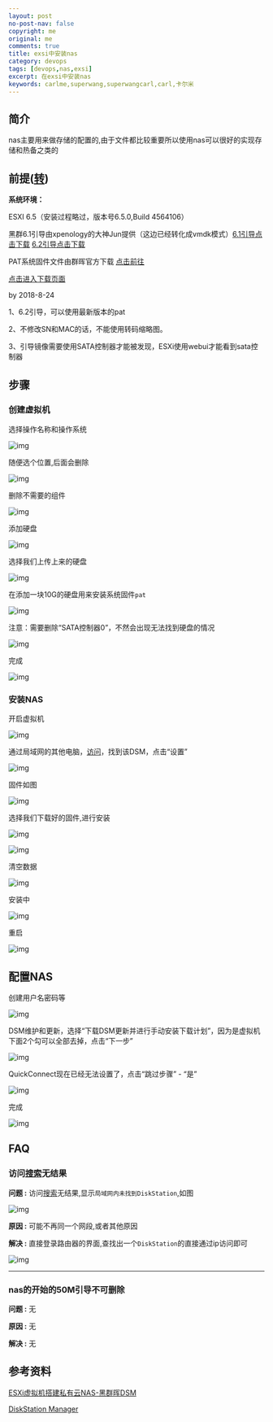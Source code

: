 ```yaml
---
layout: post
no-post-nav: false 
copyright: me
original: me
comments: true
title: exsi中安装nas
category: devops
tags: [devops,nas,exsi]
excerpt: 在exsi中安装nas
keywords: carlme,superwang,superwangcarl,carl,卡尔米
---
```




## 简介

nas主要用来做存储的配置的,由于文件都比较重要所以使用nas可以很好的实现存储和热备之类的

## 前提([转](http://www.myxzy.com/post-462.html))

**系统环境：**

ESXI 6.5（安装过程略过，版本号6.5.0,Build 4564106）

黑群6.1引导由xpenology的大神Jun提供（这边已经转化成vmdk模式）[6.1引导点击下载](http://d.myxzy.com/462/synoboot.zip) [6.2引导点击下载](http://d.myxzy.com/462/ds3617_6.2.zip)

PAT系统固件文件由群晖官方下载 [点击前往](https://www.synology.cn/zh-cn/support/download/DS3617xs#utilities)

[点击进入下载页面](http://pan.myxzy.com/download.php?id=462)

by 2018-8-24

1、6.2引导，可以使用最新版本的pat

2、不修改SN和MAC的话，不能使用转码缩略图。

3、引导镜像需要使用SATA控制器才能被发现，ESXi使用webui才能看到sata控制器

## 步骤

### 创建虚拟机

选择操作名称和操作系统

![img]({{site.cdn}}/assets/images/blog/2019/20190421164937.png)

随便选个位置,后面会删除

![img]({{site.cdn}}/assets/images/blog/2019/20190421165019.png)

删除不需要的组件

![img]({{site.cdn}}/assets/images/blog/2019/20190421165108.png)

添加硬盘

![img]({{site.cdn}}/assets/images/blog/2019/20190421165146.png)

选择我们上传上来的硬盘

![img]({{site.cdn}}/assets/images/blog/2019/20190421165212.png)

在添加一块10G的硬盘用来安装系统固件`pat`

![img]({{site.cdn}}/assets/images/blog/2019/20190421165317.png)

注意：需要删除“SATA控制器0”，不然会出现无法找到硬盘的情况

![img]({{site.cdn}}/assets/images/blog/2019/20190421171343.png)

完成

![img]({{site.cdn}}/assets/images/blog/2019/20190421165357.png)

### 安装NAS

开启虚拟机

![img]({{site.cdn}}/assets/images/blog/2019/20190421171202.png)

通过局域网的其他电脑，[访问](http://find.synology.com/)，找到该DSM，点击“设置”

![img]({{site.cdn}}/assets/images/blog/2019/20190421172247.png)

固件如图

![img]({{site.cdn}}/assets/images/blog/2019/20190421225543.png)

选择我们下载好的固件,进行安装

![img]({{site.cdn}}/assets/images/blog/2019/20190421172709.png)

![img]({{site.cdn}}/assets/images/blog/2019/20190421173028.png)

清空数据

![img]({{site.cdn}}/assets/images/blog/2019/20190421172842.png)

安装中

![img]({{site.cdn}}/assets/images/blog/2019/20190421173056.png)

重启

![img]({{site.cdn}}/assets/images/blog/2019/20190421173235.png)

## 配置NAS

创建用户名密码等

![img]({{site.cdn}}/assets/images/blog/2019/20190421173313.png)

DSM维护和更新，选择“下载DSM更新并进行手动安装下载计划”，因为是虚拟机下面2个勾可以全部去掉，点击“下一步”

![img]({{site.cdn}}/assets/images/blog/2019/20190421173501.png)

QuickConnect现在已经无法设置了，点击“跳过步骤” - “是”

![img]({{site.cdn}}/assets/images/blog/2019/20190421173620.png)

完成

![img]({{site.cdn}}/assets/images/blog/2019/20190421173647.png)

## FAQ

### 访问[搜索](http://find.synology.com/)无结果

**问题 :** 访问[搜索](http://find.synology.com/)无结果,显示`局域网内未找到DiskStation`,如图

![img]({{site.cdn}}/assets/images/blog/2019/20190421172431.png)

**原因 :** 可能不再同一个网段,或者其他原因

**解决 :** 直接登录路由器的界面,查找出一个`DiskStation`的直接通过ip访问即可

![img]({{site.cdn}}/assets/images/blog/2019/20190421172558.png)

***

### nas的开始的50M引导不可删除

**问题 :** 无

**原因 :** 无

**解决 :** 无

## 参考资料

[ESXi虚拟机搭建私有云NAS-黑群晖DSM](http://www.myxzy.com/post-462.html)

[DiskStation Manager](https://www.synology.com/zh-cn/knowledgebase/DSM/video)